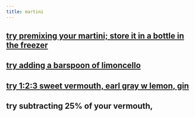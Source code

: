 ```yaml
---
title: martini
---
```


## [try premixing your martini; store it in a bottle in the freezer](https://punchdrink.com/articles/the-freeze-ahead-bottled-cocktail-martini-recipe/)
## [try adding a barspoon of limoncello](https://themartinisocialist.com/2014/09/22/the-man-from-the-alphabet-agencies/)
## [try 1:2:3 sweet vermouth, earl gray w lemon, gin](https://themartinisocialist.com/2014/08/25/earl-grey-martini/)
## try subtracting 25% of your vermouth,
